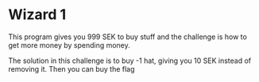 # Wizard 1

This program gives you 999 SEK to buy stuff and the challenge is how to get more money by spending money.

The solution in this challenge is to buy -1 hat, giving you 10 SEK instead of removing it. Then you can buy the flag